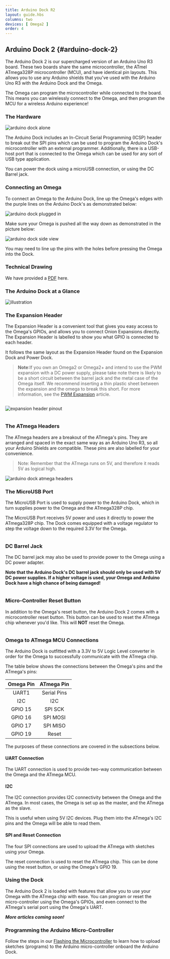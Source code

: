 ```yaml
---
title: Arduino Dock R2
layout: guide.hbs
columns: two
devices: [ Omega2 ]
order: 4
---
```



## Arduino Dock 2 {#arduino-dock-2}

<!-- [//]: # (The Arduino Dock 2 contains an ATmega328P micro-controller, the same one found on the Arduino Uno R3.) -->
<!-- [//]: # (The Omega can program the microcontroller and then communicate with it) -->

<!-- The Arduino Dock 2 is the lovechild of the Arduino Uno R3 and the Omega. Is good? -->

The Arduino Dock 2 is our supercharged version of an Arduino Uno R3 board. These two boards share the same microcontroller, the ATmel ATmega328P microcontroller (MCU), and have identical pin layouts. This allows you to use any Arduino shields that you've used with the Arduino Uno R3 with the Arduino Dock and the Omega.

The Omega can program the microcontroller while connected to the board. This means you can wirelessly connect to the Omega, and then program the MCU for a wireless Arduino experience!

### The Hardware

<!-- [//]: # (small overview of the things the headings below cover) -->

![arduino dock alone](https://raw.githubusercontent.com/OnionIoT/Onion-Docs/master/Omega2/Documentation/Hardware-Overview/img/arduino-dock-alone.jpg)


The Arduino Dock includes an In-Circuit Serial Programming (ICSP) header to break out the SPI pins which can be used to program the Arduino Dock's microcontroller with an external programmer. Additionally, there is a USB-host port that is connected to the Omega which can be used for any sort of USB type application.

You can power the dock using a microUSB connection, or using the DC Barrel jack.

### Connecting an Omega

<!-- [//]: # (picture guide on how to properly plug in an Omega) -->

To connect an Omega to the Arduino Dock, line up the Omega's edges with the purple lines on the Arduino Dock's as demonstrated below:

![arduino dock plugged in](https://raw.githubusercontent.com/OnionIoT/Onion-Docs/master/Omega2/Documentation/Hardware-Overview/img/arduino-dock-top-plugged-in.jpg)

Make sure your Omega is pushed all the way down as demonstrated in the picture below:


![arduino dock side view](https://raw.githubusercontent.com/OnionIoT/Onion-Docs/master/Omega2/Documentation/Hardware-Overview/img/arduino-dock-side-view.jpg)

You may need to line up the pins with the holes before pressing the Omega into the Dock.

### Technical Drawing

We have provided a [PDF](https://raw.githubusercontent.com/OnionIoT/wiki/master/Documentation/Hardware/Technical-Drawings/ARDUINO_DOCK_DRAWING.PDF) here.

### The Arduino Dock at a Glance

<!-- [//]: # (illustration with all of the key parts labelled - see https://wiki.onion.io/Tutorials/Expansions/Using-the-Power-Dock#the-hardware_the-power-dock-at-a-glance for an example) -->
![illustration](https://raw.githubusercontent.com/OnionIoT/Onion-Docs/master/Omega2/Documentation/Hardware-Overview/img/arduino-dock-illustration.png)


### The Expansion Header

<!-- [//]: # (breakout of the Omega's GPIOs, can be connected to other circuits directly, or can use Omega expansions) -->
The Expansion Header is a convenient tool that gives you easy access to the Omega's GPIOs, and allows you to connect Onion Expansions directly. The Expansion Header is labelled to show you what GPIO is connected to each header.

It follows the same layout as the Expansion Header found on the Expansion Dock and Power Dock.

>**Note**:If you own an Omega2 or Omega2+ and intend to use the PWM expansion with a DC power supply, please take note there is likely to be a short circuit between the barrel jack and the metal case of the Omega itself. We recommend inserting a thin plastic sheet between the expansion and the omega to break this short. For more information, see the [PWM Expansion](#pwm-expansion) article.

<!-- expansion header pinout intro -->
```{r child = '../shared/Hardware-Overview-Component-01-expansion-header-pinout-intro.md'}
```

![expansion header pinout](https://raw.githubusercontent.com/OnionIoT/Onion-Docs/master/Omega2/Documentation/Hardware-Overview/img/arduino-dock-expansion-header-pinout.png)

<!-- expansion header pinout explanation -->
```{r child = '../shared/Hardware-Overview-Component-02-expansion-header-pinout-explanation.md'}
```


### The ATmega Headers

<!-- [//]: # (breakout of the ATmega's pins, same as the Arduino Uno R3) -->

The ATmega headers are a breakout of the ATmega's pins. They are arranged and spaced in the exact same way as an Arduino Uno R3, so all your Arduino Shields are compatible. These pins are also labelled for your convenience.

>Note: Remember that the ATmega runs on 5V, and therefore it reads 5V as logical high.

<!-- Note that the ATmega runs on 5V and therefore its pins' logical high voltage levels is 5V. -->

<!-- DONE: fix the above sentence -->

![arduino dock atmega headers](https://raw.githubusercontent.com/OnionIoT/Onion-Docs/master/Omega2/Documentation/Hardware-Overview/img/arduino-dock-atmega-header.jpg)

### The MicroUSB Port

The MicroUSB Port is used to supply power to the Arduino Dock, which in turn supplies power to the Omega and the ATmega328P chip.

The MicroUSB Port receives 5V power and uses it directly to power the ATmega328P chip. The Dock comes equipped with a voltage regulator to step the voltage down to the required 3.3V for the Omega.


<!-- No-USB-to-Serial -->
```{r child = '../shared/Hardware-Overview-Component-3-No-USB-to-Serial.md'}
```


### DC Barrel Jack

The DC barrel jack may also be used to provide power to the Omega using a DC power adapter.

**Note that the Arduino Dock's DC barrel jack should only be used with 5V DC power supplies. If a higher voltage is used, your Omega and Arduino Dock have a high chance of being damaged!**


<!-- Reset Button -->
```{r child = '../shared/Hardware-Overview-Component-0-Reset-Button.md'}
```

### Micro-Controller Reset Button

<!-- [//]: # (issues a reset to the ATmega chip, give background on what that means in the Arduino Context) -->

In addition to the Omega's reset button, the Arduino Dock 2 comes with a microcontroller reset button. This button can be used to reset the ATmega chip whenever you'd like. This will **NOT** reset the Omega.

<!-- USB Port -->
```{r child = '../shared/Hardware-Overview-Component-5-Omega-USB-Port.md'}
```


### Omega to ATmega MCU Connections

<!-- [//]: # (The Omega and ATmega are connected via the following:) -->
<!-- [//]: # (- Omega UART1 to Arduino's serial pins) -->
<!-- [//]: # (- I2C pins) -->
<!-- [//]: # (- Omega's GPIOs 15, 16, 17 to ATmega's SPI SCK, SPI MOSI, and SPI MISO pins respectively) -->
<!-- [//]: # (- Omega's GPIO 19 to reset ATmega (will pull the RESET high)) -->

<!-- [//]: # (mention that there's a 3.3V to 5V Logic Level shifter for the connections) -->

The Arduino Dock is outfitted with a 3.3V to 5V Logic Level converter in order for the Omega to successfully communicate with the ATmega chip.

The table below shows the connections between the Omega's pins and the ATmega's pins:

| Omega Pin  | ATmega Pin |
| :-------------: | :-------------:  |
| UART1 | Serial Pins  |
| I2C | I2C  |
| GPIO 15 | SPI SCK  |
| GPIO 16 | SPI MOSI  |
| GPIO 17 | SPI MISO  |
| GPIO 19 | Reset  |

The purposes of these connections are covered in the subsections below.


#### UART Connection

<!-- [//]: # (functionality: provide easy to use two-way communication between the Omega and MCU) -->

The UART connection is used to provide two-way communication between the Omega and the ATmega MCU.

#### I2C

<!-- [//]: # (funcionality: provide I2C connectivity between the Omega and ATmega, the Omega is setup to be the master in most cases) -->
<!-- [//]: # (this is also useful when using 5V I2C devices, plug them into the ATmega I2C pins, and the Omega will be able to read it) -->

The I2C connection provides I2C connectivity between the Omega and the ATmega. In most cases, the Omega is set up as the master, and the ATmega as the slave.

This is useful when using 5V I2C devices. Plug them into the ATmega's I2C pins and the Omega will be able to read them.

#### SPI and Reset Connection

<!-- [//]: # (these four pins are used by the Omega to reset and program the ATmega with sketches) -->

The four SPI connections are used to upload the ATmega with sketches using your Omega.

The reset connection is used to reset the ATmega chip. This can be done using the reset button, or using the Omega's GPIO 19.


<!-- TODO: ### Mechanical Drawings -->

<!-- [//]: # (insert gabe's dope mechanical drawings) -->


### Using the Dock

<!-- [//]: # (little overview of the special features of this dock) -->

The Arduino Dock 2 is loaded with features that allow you to use your Omega with the ATmega chip with ease. You can program or reset the micro-controller using the Omega's GPIOs, and even connect to the ATmega's serial port using the Omega's UART.

***More articles coming soon!***


<!-- TODO:  These articles are to be part of the Arduino Kit guides, and we will link to them when the guides are ready. -->
### Programming the Arduino Micro-Controller

Follow the steps in our [Flashing the Microcontroller](#flash-arduino-dock-wirelessly) to learn how to upload sketches (programs) to the Arduino micro-controller onboard the Arduino Dock.

<!-- [//]: # (create a separate article for this under Doing Stuff - should be included in the RESETTING article mentioned above (part of batch3)) -->
<!-- [//]: # (two methods:) -->
<!-- [//]: # (- using the arduino ide) -->
<!-- [//]: # (- flashing sketches stored on the Omega's memory) -->

<!-- ### Connecting with UART1 -->

<!-- [//]: # (create a separate article for Omega <-> ATmega communication via serial, in this article link to the UART1 peripheral article and have an example scenario with an example sketch for the arduino and sample code for the Omega) -->

<!-- ### Resetting the Micro-Controller -->

<!-- [//]: # (create a separate article for this under Doing Stuff (part of batch3)) -->
<!-- [//]: # (link to Arduino Dock article on resetting the microcontroller) -->
<!-- [//]: # (two methods:) -->
<!-- [//]: # (- pressing the physical button) -->
<!-- [//]: # (- using GPIO19) -->
